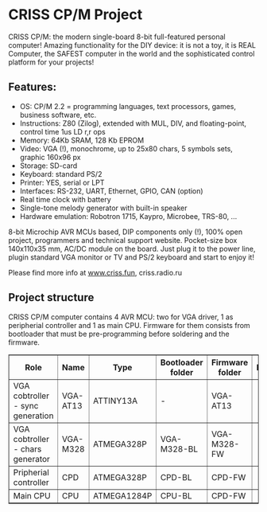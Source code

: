 <h1>CRISS CP/M Project</h1>

CRISS CP/M: the modern single-board 8-bit full-featured personal computer! Amazing functionality for the DIY device: it is not a toy, it is REAL Computer, the SAFEST computer in the world and the sophisticated control platform for your projects!

<h2>Features:</h2>

<ul>
<li> OS: CP/M 2.2 = programming languages, text processors, games, business software, etc.
<li> Instructions: Z80 (Zilog), extended with MUL, DIV, and floating-point, control time 1us LD r,r ops
<li> Memory: 64Kb SRAM, 128 Kb EPROM
<li> Video: VGA (!), monochrome, up to 25x80 chars, 5 symbols sets, graphic 160x96 px
<li> Storage: SD-card
<li> Keyboard: standard PS/2
<li> Printer: YES, serial or LPT
<li> Interfaces: RS-232, UART, Ethernet, GPIO, CAN (option)
<li> Real time clock with battery
<li> Single-tone melody generator with built-in speaker
<li> Hardware emulation: Robotron 1715, Kaypro, Microbee, TRS-80, ...
</ul>

8-bit Microchip AVR MCUs based, DIP components only (!), 100% open project, programmers and technical support website. Pocket-size box 140x110x35 mm, AC/DC module on the board. Just plug it to the power line, plugin standard VGA monitor or TV and PS/2 keyboard and start to enjoy it!

Please find more info at www.criss.fun, criss.radio.ru

<h2>Project structure</h2>

CRISS CP/M computer contains 4 AVR MCU: two for VGA driver, 1 as peripherial controller and 1 as main CPU. Firmware for them consists from bootloader that must be pre-programming before soldering and the firmware.

<table border=1>
  <tr><th>Role</th><th>Name</th><th>Type</th><th>Bootloader folder</th><th>Firmware folder</th><th>Fuses</th><th>Comments</th></tr>
  <tr><td>VGA cobtroller - sync generation</td><td>VGA-AT13</td><td>ATTINY13A</td><td>-</td><td>VGA-AT13</td><td></td><td></td></tr>
  <tr><td>VGA cobtroller - chars generator</td><td>VGA-M328</td><td>ATMEGA328P</td><td>VGA-M328-BL</td><td>VGA-M328-FW</td><td></td><td></td></tr>
  <tr><td>Pripherial controller</td><td>CPD</td><td>ATMEGA328P</td><td>CPD-BL</td><td>CPD-FW</td><td></td><td></td></tr>
  <tr><td>Main CPU</td><td>CPU</td><td>ATMEGA1284P</td><td>CPU-BL</td><td>CPD-FW</td><td></td><td></td></tr>
</table>  

